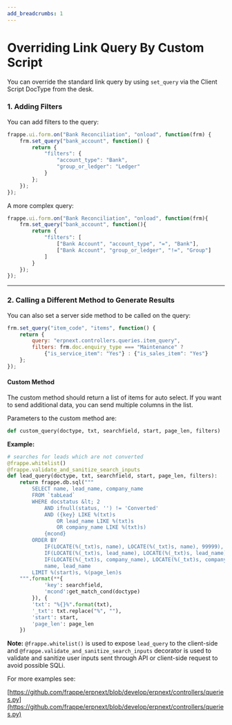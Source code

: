 ```yaml
---
add_breadcrumbs: 1
---
```

# Overriding Link Query By Custom Script

You can override the standard link query by using `set_query` via the Client Script DocType from the desk.

### 1. Adding Filters

You can add filters to the query:

```js
frappe.ui.form.on("Bank Reconciliation", "onload", function(frm) {
	frm.set_query("bank_account", function() {
		return {
			"filters": {
				"account_type": "Bank",
				"group_or_ledger": "Ledger"
			}
		};
	});
});
```

A more complex query:

```js
frappe.ui.form.on("Bank Reconciliation", "onload", function(frm){
	frm.set_query("bank_account", function(){
		return {
			"filters": [
				["Bank Account", "account_type", "=", "Bank"],
				["Bank Account", "group_or_ledger", "!=", "Group"]
			]
		}
	});
});
```
---

### 2. Calling a Different Method to Generate Results

You can also set a server side method to be called on the query:

```js
frm.set_query("item_code", "items", function() {
	return {
		query: "erpnext.controllers.queries.item_query",
		filters: frm.doc.enquiry_type === "Maintenance" ?
			{"is_service_item": "Yes"} : {"is_sales_item": "Yes"}
	};
});
```


#### Custom Method

The custom method should return a list of items for auto select. If you want to send additional data, you can send multiple columns in the list.

Parameters to the custom method are:

```py
def custom_query(doctype, txt, searchfield, start, page_len, filters)
```

**Example:**

```py
# searches for leads which are not converted
@frappe.whitelist()
@frappe.validate_and_sanitize_search_inputs
def lead_query(doctype, txt, searchfield, start, page_len, filters):
	return frappe.db.sql("""
		SELECT name, lead_name, company_name
		FROM `tabLead`
		WHERE docstatus &lt; 2
			AND ifnull(status, '') != 'Converted'
			AND ({key} LIKE %(txt)s
				OR lead_name LIKE %(txt)s
				OR company_name LIKE %(txt)s)
			{mcond}
		ORDER BY
			IF(LOCATE(%(_txt)s, name), LOCATE(%(_txt)s, name), 99999),
			IF(LOCATE(%(_txt)s, lead_name), LOCATE(%(_txt)s, lead_name), 99999),
			IF(LOCATE(%(_txt)s, company_name), LOCATE(%(_txt)s, company_name), 99999),
			name, lead_name
		LIMIT %(start)s, %(page_len)s
	""".format(**{
			'key': searchfield,
			'mcond':get_match_cond(doctype)
		}), {
		'txt': "%{}%".format(txt),
		'_txt': txt.replace("%", ""),
		'start': start,
		'page_len': page_len
	})
```

**Note:** `@frappe.whitelist()` is used to expose `lead_query` to the client-side
and `@frappe.validate_and_sanitize_search_inputs` decorator is used to validate and sanitize user inputs sent through API or client-side request to avoid possible SQLi.

For more examples see:

[https://github.com/frappe/erpnext/blob/develop/erpnext/controllers/queries.py](https://github.com/frappe/erpnext/blob/develop/erpnext/controllers/queries.py)

<!-- markdown -->
